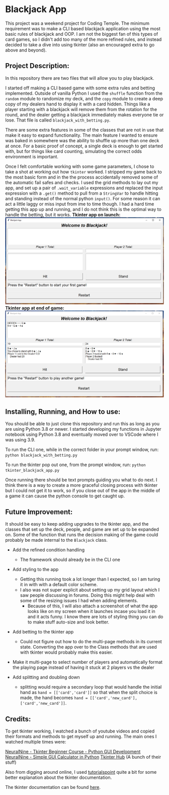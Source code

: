 # Blackjack App
This project was a weekend project for Coding Temple.  The minimum requirement was to make a CLI based blackjack application using the most basic rules of blackjack and OOP.  I am not the biggest fan of this types of card games, so I didn't add too many of the more refined rules, and instead decided to take a dive into using tkinter (also an encouraged extra to go above and beyond).  

## Project Description:
In this repository there are two files that will allow you to play blackjack.  

I started off making a CLI based game with some extra rules and betting implemented.  Outside of vanilla Python I used the `shuffle` function from the `random` module to randomize my deck, and the `copy` module to create a deep copy of my dealers hand to display it with a card hidden.  Things like a player starting with a blackjack will remove them from the rotation for the round, and the dealer getting a blackjack immediately makes everyone tie or lose.  That file is called `blackjack_with_betting.py`. 

There are some extra features in some of the classes that are not in use that make it easy to expand functionality.  The main feature I wanted to ensure was baked in somewhere was the ability to shuffle up more than one deck at once.  For a basic proof of concept, a single deck is enough to get started with, but for things like card counting, simulating the correct odds environment is important.

Once I felt comfortable working with some game parameters, I chose to take a shot at working out how `tkinter` worked.  I stripped my game back to the most basic form and in the the process accidentally removed some of the automatic fail safes and checks.  I used the grid methods to lay out my app, and set up a pair of `.wait_variable` expressions and replaced the input expression with a `.get()` method to pull from a `StringVar` to handle hitting and standing instead of the normal python `input()`.  For some reason it can act a little laggy or miss input from ime to time though.  I had a hard time getting this app up and running, and I do not think this is the optimal way to handle the betting, but it works.
**Tkinter app on launch:**
![tkinter_launch](tkinter_app_launch.PNG "Launch Page")
**Tkinter app at end of game:**
![tkinter_launch](tkinter_app_endofgame.PNG "Launch Page")

## Installing, Running, and How to use:
You should be able to just clone this repository and run this as long as you are using Python 3.8 or newer.  I started developing my functions in Jupyter notebook using Python 3.8 and eventually moved over to VSCode where I was using 3.9.

To run the CLI one, while in the correct folder in your prompt window, run:
`python blackjack_with_betting.py`

To run the tkinter pop out one, from the prompt window, run:
`python tkinter_blackjack_app.py`

Once running there should be text prompts guiding you what to do next.  I think there is a way to create a more graceful closing process with tkinter but I could not get it to work, so if you close out of the app in the middle of a game it can cause the python console to get caught up.

## Future Improvement:
It should be easy to keep adding upgrades to the tkinter app, and the classes that set up the deck, people, and game are set up to be expanded on.  Some of the function that runs the decision making of the game could probably be made internal to the `Blackjack` class.
- Add the refined condition handling
    - The framework should already be in the CLI one

- Add styling to the app
    - Getting this running took a lot longer than I expected, so I am turing it in with with a default color scheme.
    - I also was not super explicit about setting up my grid layout which I saw people discussing in forums.  Doing this might help deal with some of the resizing issues I had when adding elements.
        - Because of this, I will also attach a screenshot of what the app looks like on my screen when it launches incase you load it in and it acts funny.  I know there are lots of styling thing you can do to make stuff auto-size and look better.

- Add betting to the tkinter app
    - Could not figure out how to do the multi-page methods in its current state.  Converting the app over to the Class methods that are used with tkinter would probably make this easier.

- Make it multi-page to select number of players and automatically format the playing page instead of having it stuck at 2 players vs the dealer

- Add splitting and doubling down
    - splitting would require a secondary loop that would handle the initial hand as `hand = [['card','card']]` so that when the split choice is made, the hand becomes `hand = [['card','new_card'],['card','new_card']]`.

## Credits:
To get tkinter working, I watched a bunch of youtube videos and copied their formats and methods to get myself up and running.  The main ones I watched multiple times were:

[NeuralNine - Tkinter Beginner Course - Python GUI Development](https://www.youtube.com/watch?v=ibf5cx221hk&t=992s)
[NeuralNine - Simple GUI Calculator in Python](https://www.youtube.com/watch?v=NzSCNjn4_RI&t=313s)
[Tkinter Hub](https://www.youtube.com/@tkinterhub) (A bunch of their stuff)

Also from digging around online, I used [tutorialspoint](www.tutorialspoint.com) quite a bit for some better explanation about the tkinter documentation. 

The tkinter documentation can be found [here](https://python.readthedocs.io/en/stable/library/tkinter.html).
